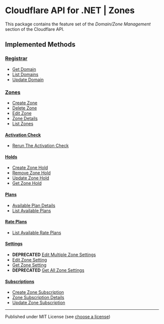 # Cloudflare API for .NET | Zones

This package contains the feature set of the _Domain/Zone Management_ section of the Cloudflare API.

## Implemented Methods

### [Registrar]

- [Get Domain](https://developers.cloudflare.com/api/resources/registrar/subresources/domains/methods/get/)
- [List Domains](https://developers.cloudflare.com/api/resources/registrar/subresources/domains/methods/list/)
- [Update Domain](https://developers.cloudflare.com/api/resources/registrar/subresources/domains/methods/update/)


### [Zones]

- [Create Zone](https://developers.cloudflare.com/api/resources/zones/methods/create/)
- [Delete Zone](https://developers.cloudflare.com/api/resources/zones/methods/delete/)
- [Edit Zone](https://developers.cloudflare.com/api/resources/zones/methods/edit/)
- [Zone Details](https://developers.cloudflare.com/api/resources/zones/methods/get/)
- [List Zones](https://developers.cloudflare.com/api/resources/zones/methods/list/)


#### [Activation Check]

- [Rerun The Activation Check](https://developers.cloudflare.com/api/resources/zones/subresources/activation_check/methods/trigger/)


#### [Holds]

- [Create Zone Hold](https://developers.cloudflare.com/api/resources/zones/subresources/holds/methods/create/)
- [Remove Zone Hold](https://developers.cloudflare.com/api/resources/zones/subresources/holds/methods/delete/)
- [Update Zone Hold](https://developers.cloudflare.com/api/resources/zones/subresources/holds/methods/edit/)
- [Get Zone Hold](https://developers.cloudflare.com/api/resources/zones/subresources/holds/methods/get/)


#### [Plans]

- [Available Plan Details](https://developers.cloudflare.com/api/resources/zones/subresources/plans/methods/get/)
- [List Available Plans](https://developers.cloudflare.com/api/resources/zones/subresources/plans/methods/list/)


#### [Rate Plans]

- [List Available Rate Plans](https://developers.cloudflare.com/api/resources/zones/subresources/rate_plans/methods/get/)


#### [Settings]

- **DEPRECATED** [Edit Multiple Zone Settings](https://developers.cloudflare.com/api/resources/zones/subresources/settings/methods/bulk_edit/)
- [Edit Zone Setting](https://developers.cloudflare.com/api/resources/zones/subresources/settings/methods/edit/)
- [Get Zone Setting](https://developers.cloudflare.com/api/resources/zones/subresources/settings/methods/get/)
- **DEPRECATED** [Get All Zone Settings](https://developers.cloudflare.com/api/resources/zones/subresources/settings/methods/list/)


#### [Subscriptions]

- [Create Zone Subscription](https://developers.cloudflare.com/api/resources/zones/subresources/subscriptions/methods/create/)
- [Zone Subscription Details](https://developers.cloudflare.com/api/resources/zones/subresources/subscriptions/methods/get/)
- [Update Zone Subscription](https://developers.cloudflare.com/api/resources/zones/subresources/subscriptions/methods/update/)



---

Published under MIT License (see [choose a license])



[choose a license]: https://choosealicense.com/licenses/mit/

[Registrar]: https://developers.cloudflare.com/api/resources/registrar/
[Zones]: https://developers.cloudflare.com/api/resources/zones/
[Activation Check]: https://developers.cloudflare.com/api/resources/zones/subresources/activation_check/
[Holds]: https://developers.cloudflare.com/api/resources/zones/subresources/holds/
[Plans]: https://developers.cloudflare.com/api/resources/zones/subresources/plans/
[Rate Plans]: https://developers.cloudflare.com/api/resources/zones/subresources/rate_plans/
[Settings]: https://developers.cloudflare.com/api/resources/zones/subresources/settings/
[Subscriptions]: https://developers.cloudflare.com/api/resources/zones/subresources/subscriptions/
